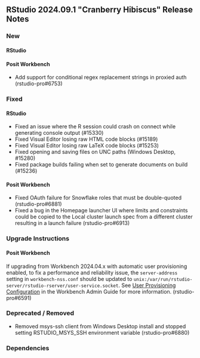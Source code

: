 ## RStudio 2024.09.1 "Cranberry Hibiscus" Release Notes

### New

#### RStudio

#### Posit Workbench

- Add support for conditional regex replacement strings in proxied auth (rstudio-pro#6753)

### Fixed

#### RStudio

- Fixed an issue where the R session could crash on connect while generating console output (#15330)
- Fixed Visual Editor losing raw HTML code blocks (#15189)
- Fixed Visual Editor losing raw LaTeX code blocks (#15253)
- Fixed opening and saving files on UNC paths (Windows Desktop, #15280)
- Fixed package builds failing when set to generate documents on build (#15236)

#### Posit Workbench

- Fixed OAuth failure for Snowflake roles that must be double-quoted (rstudio-pro#6881)
- Fixed a bug in the Homepage launcher UI where limits and constraints could be copied to the Local cluster launch spec from a different cluster resulting in a launch failure (rstudio-pro#6913)

### Upgrade Instructions

#### Posit Workbench

If upgrading from Workbench 2024.04.x with automatic user provisioning enabled, to fix a performance and reliability issue, the `server-address` setting in `workbench-nss.conf` should be updated to `unix:/var/run/rstudio-server/rstudio-rserver/user-service.socket`. See [User Provisioning Configuration](https://docs.posit.co/ide/server-pro/user_provisioning/configuration.html) in the Workbench Admin Guide for more information. (rstudio-pro#6591)

### Deprecated / Removed

- Removed msys-ssh client from Windows Desktop install and stopped setting RSTUDIO_MSYS_SSH environment variable (rstudio-pro#6880)

### Dependencies
